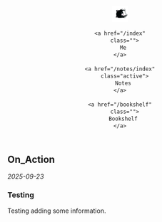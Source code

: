 <!DOCTYPE html>
<html lang="en">
<head>
  <meta charset="UTF-8">
  <meta name="viewport" content="width=device-width, initial-scale=1.0">
  <title>Del's kiosk</title>
  <link rel="icon" type="image/x-icon" href="/images/favicon.gif">
<link rel="stylesheet" href="../styles.css">
</head>
<body>
  <header>
    <div class="header-container" id="nav-container">
      <nav class="header-nav">
  <span class="nav-gif">
    <img src="/images/cat-roll.gif"
         id="nav-gif"
         alt="Pixel Art GIF"
         width="36"
         height="36"
         style="cursor:pointer;">
  </span>

  

  
    <a href="/index"
       class="">
      Me
    </a>
  
    <a href="/notes/index"
       class="active">
      Notes
    </a>
  
    <a href="/bookshelf"
       class="">
      Bookshelf
    </a>
  
</nav>
    </div>
  </header>
    
<main>
  <article>
    <h2>On_Action</h2>
    <p><em>2025-09-23</em></p>
    <div><h3>Testing</h3>
<p>Testing adding some information.</p></div>
  </article>
  </main>

  <script src="../js/pause_gif.js"></script>


</body>
</html>